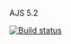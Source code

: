 AJS 5.2

[![Build status](https://ci.appveyor.com/api/projects/status/m6d2r9towoxff9ya?svg=true)](https://ci.appveyor.com/project/Markedone60/ajs-homework-oop-5-2)